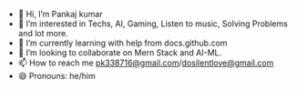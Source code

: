- 👋 Hi, I’m Pankaj kumar
- 👀 I’m interested in Techs, AI, Gaming, Listen to music, Solving Problems and lot more.
- 🌱 I’m currently learning with help from docs.github.com
- 💞️ I’m looking to collaborate on Mern Stack and AI-ML.
- 📫 How to reach me pk338716@gmail.com/dosilentlove@gmail.com
- 😄 Pronouns: he/him

<!---
pankajjaat2004/pankajjaat2004 is a ✨ special ✨ repository because its `README.md` (this file) appears on your GitHub profile.
You can click the Preview link to take a look at your changes.
--->
